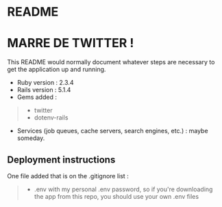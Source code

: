 # README

# MARRE DE TWITTER !
This README would normally document whatever steps are necessary to get the application up and running.

* Ruby version : 2.3.4
* Rails version : 5.1.4
* Gems added :
> * twitter
> * dotenv-rails
* Services (job queues, cache servers, search engines, etc.) : maybe someday.

## Deployment instructions
One file added that is on the .gitignore list :
> * .env with my personal .env password, so if you're downloading the app from this repo, you should use your own .env files

